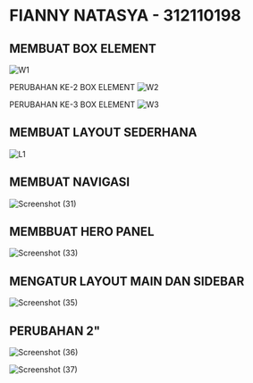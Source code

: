 # FIANNY NATASYA - 312110198

## MEMBUAT BOX ELEMENT
![W1](https://user-images.githubusercontent.com/94009296/196402070-9212d849-c013-4e5f-bcc2-94db136ac209.png)

PERUBAHAN KE-2 BOX ELEMENT
![W2](https://user-images.githubusercontent.com/94009296/196402366-00aeaf01-5884-4f68-9199-9f611ab14e7e.png)

PERUBAHAN KE-3 BOX ELEMENT
![W3](https://user-images.githubusercontent.com/94009296/196403140-51c8feff-f64a-495e-84a6-1be9064efe73.png)

## MEMBUAT LAYOUT SEDERHANA
![L1](https://user-images.githubusercontent.com/94009296/196403402-a2d716fb-e752-4e50-8b0b-1141e3e55875.png)

## MEMBUAT NAVIGASI ##
![Screenshot (31)](https://user-images.githubusercontent.com/94009296/197605109-ecc1a4f2-e68f-4831-b8d0-537c7b31b10d.png)

## MEMBBUAT HERO PANEL ##
![Screenshot (33)](https://user-images.githubusercontent.com/94009296/197605630-786ad764-c8ab-495c-aac0-072b1b820dbf.png)

## MENGATUR LAYOUT MAIN DAN SIDEBAR ##
![Screenshot (35)](https://user-images.githubusercontent.com/94009296/197606734-2506d0b6-6af0-4bdb-bbf2-523d145e95a9.png)

## PERUBAHAN 2"
![Screenshot (36)](https://user-images.githubusercontent.com/94009296/197607018-5372f5e5-4dae-4cab-90eb-168128360ab6.png)

![Screenshot (37)](https://user-images.githubusercontent.com/94009296/197607237-39ea270a-5e24-4615-9968-2a98f1af3c4a.png)
